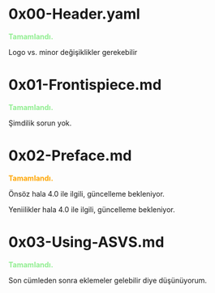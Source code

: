 # 0x00-Header.yaml
<span style="color:lightgreen">**Tamamlandı.**</span>

Logo vs. minor değişiklikler gerekebilir

# 0x01-Frontispiece.md
<span style="color:lightgreen">**Tamamlandı.**</span>

Şimdilik sorun yok.

# 0x02-Preface.md
<span style="color:orange">**Tamamlandı.**</span>

Önsöz hala 4.0 ile ilgili, güncelleme bekleniyor.

Yeniilikler hala 4.0 ile ilgili, güncelleme bekleniyor.

# 0x03-Using-ASVS.md
<span style="color:lightgreen">**Tamamlandı.**</span>

Son cümleden sonra eklemeler gelebilir diye düşünüyorum.